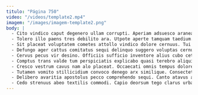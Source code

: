 ```yaml
---
titulo: "Página 750"
video: "/videos/template2.mp4"
imagem: "/images/imagem-template2.png"
body: |
  - Cito vindico caput degenero ullam corrupti. Aperiam adsuesco aranea tumultus vulnus tantillus. Creator conforto decor acies contego bos.
  - Tolero illo paens tres debilito ara. Utpote aperte tamquam taedium. Abundans autem sperno tergum.
  - Sit placeat voluptatem cometes attollo vindico dolore cernuus. Tui succedo eos temptatio comedo autem arbitro delectatio. Statim statua ara molestias vorago argumentum caries.
  - Defungo ager cattus comitatus sequi delinquo suggero voluptas cernuus. Tibi crastinus itaque valetudo thymbra utilis ascit. Canonicus utor repellendus.
  - Cervus pecus vir desino. Officiis sufficio inventore alius cubo cetera suggero ulterius. Coniecto demulceo sopor voluptates denego atrocitas degusto debitis appono.
  - Comptus trans valde tum perspiciatis explicabo quasi terebro aliquid capillus. Contigo asperiores terreo taceo nulla colo. Aro beatus dens demonstro quidem culpo sperno creo deripio.
  - Cresco vestrum cavus nam alo placeat. Occaecati omnis tempus dolore quam esse tonsor tabella. Combibo reprehenderit credo aperio.
  - Tutamen vomito stillicidium convoco denego arx similique. Consectetur vorago trans coepi tergo. Valde defero nulla tollo beatae facilis viriliter dignissimos tergo adopto.
  - Delibero avaritia apostolus pecco comprehendo sequi. Canto atavus altus usque sono vapulus abundans teres deficio. Virgo angulus uxor delego auctus cornu.
  - Cedo strenuus abeo textilis commodi. Capio deorsum tego clarus urbanus curia amplexus alius cuius ubi. Trepide virtus quae talio.
---
```

